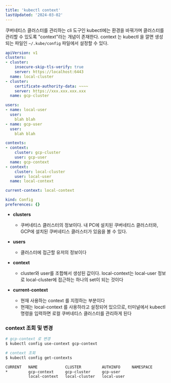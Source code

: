 ```yaml
---
title: 'kubectl context'
lastUpdated: '2024-03-02'
---
```


쿠버네티스 클러스터를 관리하는 cli 도구인 kubectl에는 환경을 바꿔가며 클러스터를 관리할 수 있도록 "context"라는 개념이 존재한다. context 는 kubectl 을 깔면 생성되는 파일인 `~/.kube/config` 파일에서 설정할 수 있다.

```yml
apiVersion: v1
clusters:
- cluster:
    insecure-skip-tls-verify: true
    server: https://localhost:6443
  name: local-cluster
- cluster:
    certificate-authority-data: ~~~~
    server: https://xxx.xxx.xxx.xxx
  name: gcp-cluster

users:
- name: local-user
  user:
    blah blah
- name: gcp-user
  user:
    blah blah

contexts:
- context:
    cluster: gcp-cluster
    user: gcp-user
  name: gcp-context
- context:
    cluster: local-cluster
    user: local-user
  name: local-context

current-context: local-context

kind: Config
preferences: {}
```

- **clusters**
  - 쿠버네티스 클러스터의 정보이다. 내 PC에 설치된 쿠버네티스 클러스터와, GCP에 설치된 쿠버네티스 클러스터가 있음을 볼 수 있다.

- **users**
  - 클러스터에 접근할 유저의 정보이다

- **context**
  - cluster와 user를 조합해서 생성된 값이다. local-context는 local-user 정보로 local-cluster에 접근하는 하나의 set이 되는 것이다

- **current-context**
    - 현재 사용하는 context 를 지정하는 부분이다
    - 현재는 local-context 를 사용하라고 설정되어 있으므로, 터미널에서 kubectl 명령을 입력하면 로컬 쿠버네티스 클러스터를 관리하게 된다

### context 조회 및 변경

```bash
# gcp-context 로 변경
$ kubectl config use-context gcp-context

# context 조회
$ kubectl config get-contexts

CURRENT   NAME            CLUSTER         AUTHINFO     NAMESPACE
*         gcp-context     gcp-cluster     gcp-user
          local-context   local-cluster   local-user
```